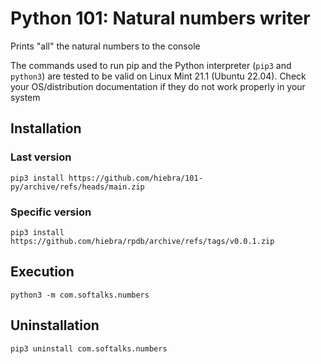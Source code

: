 # Python 101: Natural numbers writer
Prints "all" the natural numbers to the console

The commands used to run pip and the Python interpreter (`pip3` and `python3`) are tested to be valid on Linux Mint 21.1 (Ubuntu 22.04). Check your OS/distribution documentation if they do not work properly in your system
## Installation
### Last version
```
pip3 install https://github.com/hiebra/101-py/archive/refs/heads/main.zip
```
### Specific version
```
pip3 install https://github.com/hiebra/rpdb/archive/refs/tags/v0.0.1.zip
```
## Execution
```
python3 -m com.softalks.numbers
```
## Uninstallation
```
pip3 uninstall com.softalks.numbers
```
